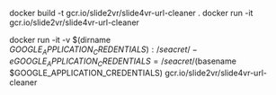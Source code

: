 docker build -t gcr.io/slide2vr/slide4vr-url-cleaner .
docker run -it gcr.io/slide2vr/slide4vr-url-cleaner

docker run -it -v $(dirname $GOOGLE_APPLICATION_CREDENTIALS):/seacret/ -e GOOGLE_APPLICATION_CREDENTIALS=/seacret/$(basename $GOOGLE_APPLICATION_CREDENTIALS) gcr.io/slide2vr/slide4vr-url-cleaner
